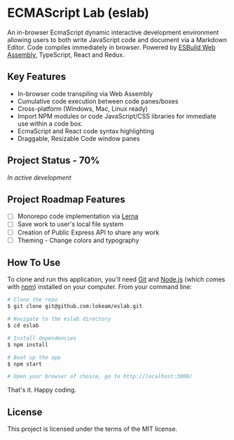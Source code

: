 # ECMAScript Lab (eslab)
An in-browser EcmaScript dynamic interactive development environment allowing users to both write JavaScript code and document via a Markdown Editor. Code compiles immediately in browser. Powered by [ESBuild Web Assembly](https://esbuild.github.io/getting-started/), TypeScript, React and Redux.

## Key Features
* In-browser code transpiling via Web Assembly
* Cumulative code execution between code panes/boxes
* Cross-platform (Windows, Mac, Linux ready)
* Import NPM modules or code JavaScript/CSS libraries for immediate use within a code box.
* EcmaScript and React code syntax highlighting
* Draggable, Resizable Code window panes

## Project Status - 70%
_In active development_

## Project Roadmap Features
- [ ] Monorepo code implementation via [Lerna](https://lerna.js.org/?utm_source=monorepo.tools)
- [ ] Save work to user's local file system
- [ ] Creation of Public Express API to share any work
- [ ] Theming - Change colors and typography

## How To Use
To clone and run this application, you'll need [Git](https://git-scm.com) and [Node.js](https://nodejs.org/en/download/) (which comes with [npm](http://npmjs.com)) installed on your computer. From your command line:

```bash
# Clone the repo
$ git clone git@github.com:lokeam/eslab.git

# Navigate to the eslab directory
$ cd eslab

# Install dependencies
$ npm install

# Boot up the app
$ npm start

# Open your browser of choice, go to http://localhost:3000/
```
That's it. Happy coding.

## License
This project is licensed under the terms of the MIT license.
